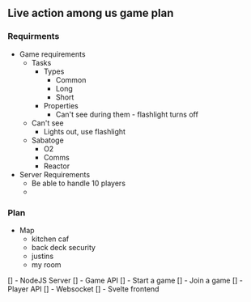## Live action among us game plan

### Requirments

- Game requirements
  - Tasks
    - Types
      - Common
      - Long
      - Short
    - Properties
      - Can't see during them - flashlight turns off
  - Can't see
    - Lights out, use flashlight
  - Sabatoge
    - O2
    - Comms
    - Reactor
- Server Requirements
  - Be able to handle 10 players
  - 

### Plan

- Map
  - kitchen caf
  - back deck security
  - justins 
  - my room 

[] - NodeJS Server
  [] - Game API
    [] - Start a game
    [] - Join a game
  [] - Player API
  [] - Websocket
[] - Svelte frontend
